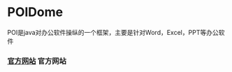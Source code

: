 # POIDome
POI是java对办公软件操纵的一个框架，主要是针对Word，Excel，PPT等办公软件
### [官方网站](https://poi.apache.org/index.html) 官方网站
	
